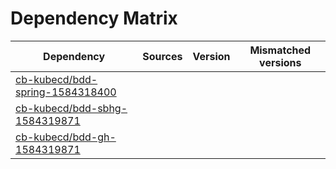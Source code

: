 # Dependency Matrix

Dependency | Sources | Version | Mismatched versions
---------- | ------- | ------- | -------------------
[cb-kubecd/bdd-spring-1584318400](https://github.com/cb-kubecd/bdd-spring-1584318400.git) |  | []() | 
[cb-kubecd/bdd-sbhg-1584319871](https://github.com/cb-kubecd/bdd-sbhg-1584319871.git) |  | []() | 
[cb-kubecd/bdd-gh-1584319871](https://github.com/cb-kubecd/bdd-gh-1584319871.git) |  | []() | 
